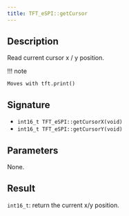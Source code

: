 ```yaml
---
title: TFT_eSPI::getCursor 
---
```


## Description

Read current cursor x / y position.

!!! note

    Moves with tft.print()

## Signature

* `int16_t TFT_eSPI::getCursorX(void)`
* `int16_t TFT_eSPI::getCursorY(void)`

## Parameters

None.

## Result

`int16_t`: return the current x/y position.

